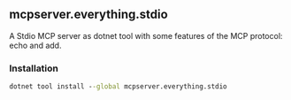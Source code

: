 ﻿## mcpserver.everything.stdio
A Stdio MCP server as dotnet tool with some features of the MCP protocol: echo and add.

### Installation
``` cmd
dotnet tool install --global mcpserver.everything.stdio
```